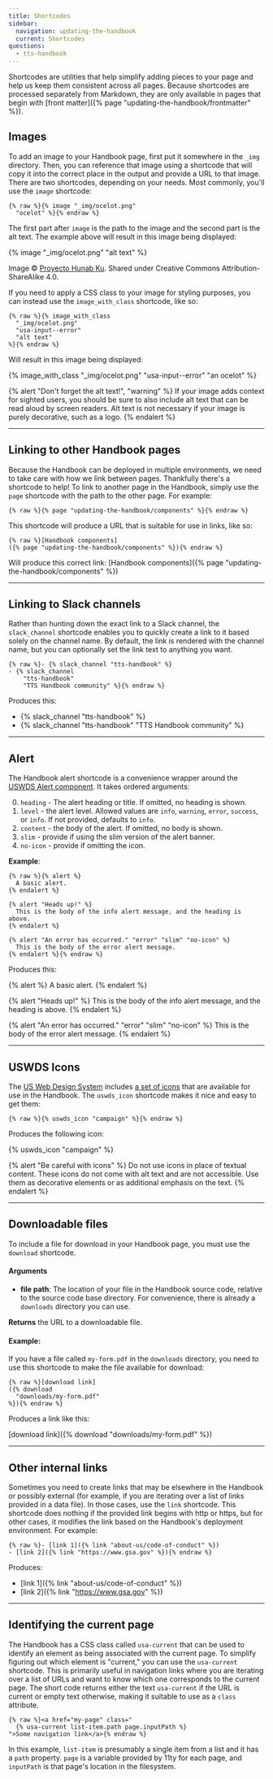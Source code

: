 ```yaml
---
title: Shortcodes
sidebar:
  navigation: updating-the-handbook
  current: Shortcodes
questions:
  - tts-handbook
---
```


Shortcodes are utilities that help simplify adding pieces to your page and help
us keep them consistent across all pages. Because shortcodes are processed
separately from Markdown, they are only available in pages that begin with
[front matter]({% page "updating-the-handbook/frontmatter" %}).

## Images

To add an image to your Handbook page, first put it somewhere in the `_img`
directory. Then, you can reference that image using a shortcode that will copy
it into the correct place in the output and provide a URL to that image. There
are two shortcodes, depending on your needs. Most commonly, you'll use the
`image` shortcode:

```
{% raw %}{% image "_img/ocelot.png"
  "ocelot" %}{% endraw %}
```

The first part after `image` is the path to the image and the second part is the
alt text. The example above will result in this image being displayed:

{% image "_img/ocelot.png" "alt text" %}

<figcaption>Image &copy; <a href="https://commons.wikimedia.org/wiki/File:Ocelotl-Ocelote-Ocelot.png">Proyecto Hunab Ku</a>. Shared under Creative Commons Attribution-ShareAlike 4.0.</figcaption>

If you need to apply a CSS class to your image for styling purposes, you can
instead use the `image_with_class` shortcode, like so:

```
{% raw %}{% image_with_class
  "_img/ocelot.png"
  "usa-input--error"
  "alt text"
%}{% endraw %}
```

Will result in this image being displayed:

{% image_with_class "_img/ocelot.png" "usa-input--error" "an ocelot" %}

{% alert "Don't forget the alt text!", "warning" %}
  If your image adds context for sighted users, you should be sure to also include alt text that can be read aloud by screen readers. Alt text is not necessary if your image is purely decorative, such as a logo.
{% endalert %}

---

## Linking to other Handbook pages

Because the Handbook can be deployed in multiple environments, we need to take
care with how we link between pages. Thankfully there's a shortcode to help! To
link to another page in the Handbook, simply use the `page` shortcode with the
path to the other page. For example:

```
{% raw %}{% page "updating-the-handbook/components" %}{% endraw %}
```

This shortcode will produce a URL that is suitable for use in links, like so:

```
{% raw %}[Handbook components]
({% page "updating-the-handbook/components" %}){% endraw %}
```

Will produce this correct link: [Handbook
components]({% page "updating-the-handbook/components" %})

---

## Linking to Slack channels

Rather than hunting down the exact link to a Slack channel, the `slack_channel`
shortcode enables you to quickly create a link to it based solely on the channel
name. By default, the link is rendered with the channel name, but you can
optionally set the link text to anything you want.

```
{% raw %}- {% slack_channel "tts-handbook" %}
- {% slack_channel
    "tts-handbook"
    "TTS Handbook community" %}{% endraw %}
```

Produces this:

- {% slack_channel "tts-handbook" %}
- {% slack_channel "tts-handbook" "TTS Handbook community" %}

---

## Alert

The Handbook alert shortcode is a convenience wrapper around the
[USWDS Alert component](https://designsystem.digital.gov/components/alert/). It takes ordered arguments:

  0. `heading` - The alert heading or title. If omitted, no heading is shown.
  0. `level` - the alert level. Allowed values are `info`, `warning`, `error`,
    `success`, or `info`. If not provided, defaults to `info`.
  0. `content` - the body of the alert. If omitted, no body is shown.
  0. `slim` - provide if using the slim version of the alert banner.
  0. `no-icon` - provide if omitting the icon.

**Example**:

```
{% raw %}{% alert %}
  A basic alert.
{% endalert %}

{% alert "Heads up!" %}
  This is the body of the info alert message, and the heading is above.
{% endalert %}

{% alert "An error has occurred." "error" "slim" "no-icon" %}
  This is the body of the error alert message.
{% endalert %}{% endraw %}
```

Produces this:

{% alert %}
  A basic alert.
{% endalert %}

{% alert "Heads up!" %}
  This is the body of the info alert message, and the heading is above.
{% endalert %}

{% alert "An error has occurred." "error" "slim" "no-icon" %}
  This is the body of the error alert message.
{% endalert %}

---

## USWDS Icons

The [US Web Design System](https://designsystem.digital.gov/) includes
[a set of icons](https://designsystem.digital.gov/components/icon/) that are
available for use in the Handbook. The `uswds_icon` shortcode makes it nice and
easy to get them:

```
{% raw %}{% uswds_icon "campaign" %}{% endraw %}
```

Produces the following icon:

{% uswds_icon "campaign" %}

{% alert "Be careful with icons" %}
  Do not use icons in place of textual content. These icons do not come with alt text and are not accessible. Use them as decorative elements or as additional emphasis on the text.
{% endalert %}

---

## Downloadable files

To include a file for download in your Handbook page, you must use the `download` shortcode.

#### Arguments

- **file path**: The location of your file in the Handbook source code, relative to the source code base directory. For convenience, there is already a `downloads` directory you can use.

**Returns** the URL to a downloadable file.

#### Example:

If you have a file called `my-form.pdf` in the `downloads` directory, you need to use this shortcode to make the file available for download:

```
{% raw %}[download link]
({% download
  "downloads/my-form.pdf"
%}){% endraw %}
```

Produces a link like this:

[download link]({% download "downloads/my-form.pdf" %})

---

## Other internal links

Sometimes you need to create links that may be elsewhere in the Handbook or
possibly external (for example, if you are iterating over a list of links
provided in a data file). In those cases, use the `link` shortcode. This
shortcode does nothing if the provided link begins with http or https, but for
other cases, it modifies the link based on the Handbook's deployment
environment. For example:

```
{% raw %}- [link 1]({% link "about-us/code-of-conduct" %})
- [link 2]({% link "https://www.gsa.gov" %}){% endraw %}
```

Produces:

- [link 1]({% link "about-us/code-of-conduct" %})
- [link 2]({% link "https://www.gsa.gov" %})

---

## Identifying the current page

The Handbook has a CSS class called `usa-current` that can be used to identify
an element as being associated with the current page. To simplify figuring out
which element is "current," you can use the `usa-current` shortcode. This is
primarily useful in navigation links where you are iterating over a list of URLs
and want to know which one corresponds to the current page. The short code
returns either the text `usa-current` if the URL is current or empty text
otherwise, making it suitable to use as a `class` attribute.

```
{% raw %}<a href="my-page" class="
  {% usa-current list-item.path page.inputPath %}
">Some navigation link</a>{% endraw %}
```

In this example, `list-item` is presumably a single item from a list and it has
a `path` property. `page` is a variable provided by 11ty for each page, and
`inputPath` is that page's location in the filesystem.
